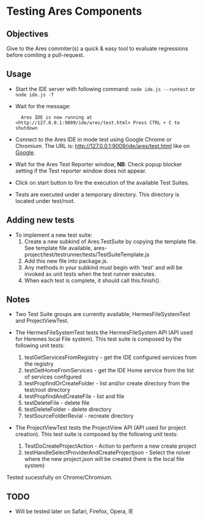 # Testing Ares Components

## Objectives

Give to the Ares commiter(s) a quick & easy tool to evaluate regressions before comiting a pull-request.

## Usage

* Start the IDE server with following command: `node ide.js --runtest` or `node ide.js -T`
* Wait for the message:

		Ares IDE is now running at <http://127.0.0.1:9009/ide/ares/test.html> Press CTRL + C to shutdown

* Connect to the Ares IDE in mode test using Google Chrome or Chromium. The URL is: <http://127.0.0.1:9009/ide/ares/test.html> like on [Google](http://www.google.com).
* Wait for the Ares Test Reporter window,  __NB__: Check popup blocker setting if the Test reporter window does not appear.
* Click on start button to fire the execution of the available Test Suites.
* Tests are executed under a temporary directory. This directory is located under test/root.

## Adding new tests
* To implement a new test suite:
	1. Create a new subkind of Ares.TestSuite by copying the template file. See template file available, ares-project/test/testrunner/tests/TestSuiteTemplate.js 
	1. Add this new file into package.js.
	1. Any methods in your subkind must begin with 'test' and will be invoked as unit tests when the test runner executes.
	1. When each test is complete, it should call this.finish().  
	
## Notes
* Two Test Suite groups are currently available; HermesFileSystemTest and ProjectViewTest.
* The HermesFileSystemTest tests the HermesFileSystem API (API used for Heremes local File system). This test suite is composed by the following unit tests:
	1. testGetServicesFromRegistry - get the IDE configured services from the registry
	1. testGetHomeFromServices - get the IDE Home service from the list of services configured
	1. testPropfindOrCreateFolder - list and/or create directory from the test/root directory
	1. testPropfindAndCreateFile - list and file
	1. testDeleteFile - delete file
	1. testDeleteFolder - delete directory
	1. testSourceFolderRevial - recreate directory

* The ProjectViewTest tests the ProjectView API (API used for project creation). This test suite is composed by the following unit tests:
	1. TestDoCreateProjectAction - Action to perform a new create project
	1. testHandleSelectProviderAndCreateProjectjson - Select the roiver where the new project.json will be created (here is the local file system)

Tested sucessfully on Chrome/Chromium.
## TODO
 
* Will be tested later on Safari, Firefox, Opera, IE


